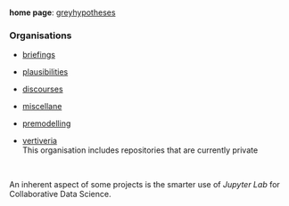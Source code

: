 <br>

**home page**: [greyhypotheses](https://greyhypotheses.github.io)

### Organisations

* [briefings](https://github.com/briefings)

* [plausibilities](https://github.com/plausibilities)

* [discourses](https://github.com/discourses)

* [miscellane](https://github.com/miscellane)

* [premodelling](https://github.com/premodelling)

* [vertiveria](https://github.com/vetiveria) <br>This organisation includes repositories that are currently private

<br>

An inherent aspect of some projects is the smarter use of *Jupyter Lab* for Collaborative Data Science.

<br>

<!--
**greyhypotheses/greyhypotheses** is a ✨ _special_ ✨ repository because its `README.md` (this file) appears on your GitHub profile.

Here are some ideas to get you started:

- Hello 👋
- 🔭 I’m currently working on ...
- 🌱 I’m currently learning ...
- 👯 I’m looking to collaborate on ...
- 🤔 I’m looking for help with ...
- 💬 Ask me about ...
- 📫 How to reach me: ...
- 😄 Pronouns: ...
- ⚡ Fun fact: ...
-->
